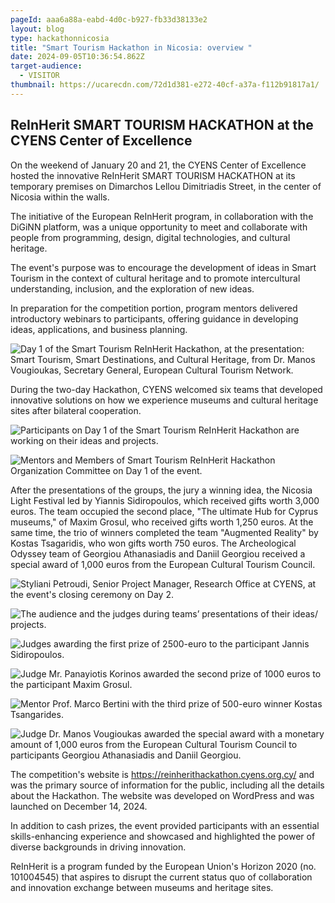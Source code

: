 ```yaml
---
pageId: aaa6a88a-eabd-4d0c-b927-fb33d38133e2
layout: blog
type: hackathonnicosia
title: "Smart Tourism Hackathon in Nicosia: overview "
date: 2024-09-05T10:36:54.862Z
target-audience:
  - VISITOR
thumbnail: https://ucarecdn.com/72d1d381-e272-40cf-a37a-f112b91817a1/
---
```

## ReInHerit SMART TOURISM HACKATHON at the CYENS Center of Excellence

On the weekend of January 20 and 21, the CYENS Center of Excellence hosted the innovative ReInHerit SMART TOURISM HACKATHON at its temporary premises on Dimarchos Lellou Dimitriadis Street, in the center of Nicosia within the walls.

The initiative of the European ReInHerit program, in collaboration with the DiGiNN platform, was a unique opportunity to meet and collaborate with people from programming, design, digital technologies, and cultural heritage.

The event's purpose was to encourage the development of ideas in Smart Tourism in the context of cultural heritage and to promote intercultural understanding, inclusion, and the exploration of new ideas.

In preparation for the competition portion, program mentors delivered introductory webinars to participants, offering guidance in developing ideas, applications, and business planning.

![Day 1 of the Smart Tourism ReInHerit Hackathon, at the presentation: Smart Tourism, Smart Destinations, and Cultural Heritage, from Dr. Manos Vougioukas, Secretary General, European Cultural Tourism Network.](https://ucarecdn.com/50c997ca-355a-4c73-b29f-eb0f0754ef1f/ "Day 1 of the Smart Tourism ReInHerit Hackathon, at the presentation: Smart Tourism, Smart Destinations, and Cultural Heritage, from Dr. Manos Vougioukas, Secretary General, European Cultural Tourism Network.")

During the two-day Hackathon, CYENS welcomed six teams that developed innovative solutions on how we experience museums and cultural heritage sites after bilateral cooperation.

![Participants on Day 1 of the Smart Tourism ReInHerit Hackathon are working on their ideas and projects.](https://ucarecdn.com/cc195d2e-38d6-4d91-84be-ece8389c33d3/ "Participants on Day 1 of the Smart Tourism ReInHerit Hackathon are working on their ideas and projects.")

![Mentors and Members of Smart Tourism ReInHerit Hackathon Organization Committee on Day 1 of the event.](https://ucarecdn.com/dc051833-4f3b-42aa-8a26-d41d94165341/ "Mentors and Members of Smart Tourism ReInHerit Hackathon Organization Committee on Day 1 of the event.")

After the presentations of the groups, the jury a winning idea, the Nicosia Light Festival led by Yiannis Sidiropoulos, which received gifts worth 3,000 euros. The team occupied the second place, "The ultimate Hub for Cyprus museums," of Maxim Grosul, who received gifts worth 1,250 euros. At the same time, the trio of winners completed the team "Augmented Reality" by Kostas Tsagaridis, who won gifts worth 750 euros. The Archeological Odyssey team of Georgiou Athanasiadis and Daniil Georgiou received a special award of 1,000 euros from the European Cultural Tourism Council.    

![Styliani Petroudi, Senior Project Manager, Research Office at CYENS, at the event's closing ceremony on Day 2.](https://ucarecdn.com/81ac6b62-b048-4d69-b89e-7531f2db5719/ "Styliani Petroudi, Senior Project Manager, Research Office at CYENS, at the event's closing ceremony on Day 2.")

![The audience and the judges during teams’ presentations of their ideas/ projects.](https://ucarecdn.com/77b305a0-3b90-4264-b69b-cea91bb6fe11/ "The audience and the judges during teams’ presentations of their ideas/ projects.")

![Judges awarding the first prize of 2500-euro to the participant Jannis Sidiropoulos.](https://ucarecdn.com/f7ed50f9-38ab-4956-93b4-436bb6186232/ "Judges awarding the first prize of 2500-euro to the participant Jannis Sidiropoulos.")

![Judge Mr. Panayiotis Korinos awarded the second prize of 1000 euros to the participant Maxim Grosul.](https://ucarecdn.com/b96e6290-0798-4cb9-9e86-06221bd81e4b/ "Judge Mr. Panayiotis Korinos awarded the second prize of 1000 euros to the participant Maxim Grosul.")

![Mentor Prof. Marco Bertini with the third prize of 500-euro winner Kostas Tsangarides.](https://ucarecdn.com/54c5859d-b451-4d8a-8b3e-2dc82ecefca3/ "Mentor Prof. Marco Bertini with the third prize of 500-euro winner Kostas Tsangarides.")

![Judge Dr. Manos Vougioukas awarded the special award with a monetary amount of 1,000 euros from the European Cultural Tourism Council to participants Georgiou Athanasiadis and Daniil Georgiou.](https://ucarecdn.com/39955ea4-3a7d-4474-91c2-0b0824d0251a/ "Judge Dr. Manos Vougioukas awarded the special award with a monetary amount of 1,000 euros from the European Cultural Tourism Council to participants Georgiou Athanasiadis and Daniil Georgiou.")

The competition's website is <a href="https://reinherithackathon.cyens.org.cy/" target="_blank" rel="noreferrer">https://reinherithackathon.cyens.org.cy/</a> and was the primary source of information for the public, including all the details about the Hackathon. The website was developed on WordPress and was launched on December 14, 2024.

In addition to cash prizes, the event provided participants with an essential skills-enhancing experience and showcased and highlighted the power of diverse backgrounds in driving innovation.

ReInHerit is a program funded by the European Union's Horizon 2020 (no. 101004545) that aspires to disrupt the current status quo of collaboration and innovation exchange between museums and heritage sites.